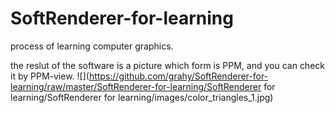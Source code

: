 # SoftRenderer-for-learning
process of learning computer graphics.

the reslut of the software is a picture which form is PPM,
and you can check it by PPM-view.
![](https://github.com/grahy/SoftRenderer-for-learning/raw/master/SoftRenderer-for-learning/SoftRenderer for learning/SoftRenderer for learning/images/color_triangles_1.jpg)
